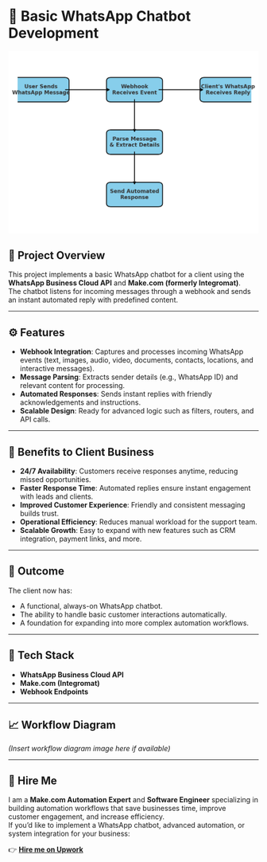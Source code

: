 # 📱 Basic WhatsApp Chatbot Development
![Diagram](./Assets/whatsappchatbotworkflow.png)
## 📌 Project Overview
This project implements a basic WhatsApp chatbot for a client using the **WhatsApp Business Cloud API** and **Make.com (formerly Integromat)**.  
The chatbot listens for incoming messages through a webhook and sends an instant automated reply with predefined content.  

---

## ⚙️ Features
- **Webhook Integration**: Captures and processes incoming WhatsApp events (text, images, audio, video, documents, contacts, locations, and interactive messages).
- **Message Parsing**: Extracts sender details (e.g., WhatsApp ID) and relevant content for processing.
- **Automated Responses**: Sends instant replies with friendly acknowledgements and instructions.
- **Scalable Design**: Ready for advanced logic such as filters, routers, and API calls.

---

## 🎯 Benefits to Client Business
- **24/7 Availability**: Customers receive responses anytime, reducing missed opportunities.
- **Faster Response Time**: Automated replies ensure instant engagement with leads and clients.
- **Improved Customer Experience**: Friendly and consistent messaging builds trust.
- **Operational Efficiency**: Reduces manual workload for the support team.
- **Scalable Growth**: Easy to expand with new features such as CRM integration, payment links, and more.

---

## 🚀 Outcome
The client now has:
- A functional, always-on WhatsApp chatbot.
- The ability to handle basic customer interactions automatically.
- A foundation for expanding into more complex automation workflows.

---

## 📂 Tech Stack
- **WhatsApp Business Cloud API**
- **Make.com (Integromat)**
- **Webhook Endpoints**

---

## 📈 Workflow Diagram
*(Insert workflow diagram image here if available)*

---

## 💼 Hire Me
I am a **Make.com Automation Expert** and **Software Engineer** specializing in building automation workflows that save businesses time, improve customer engagement, and increase efficiency.  
If you’d like to implement a WhatsApp chatbot, advanced automation, or system integration for your business:  

👉 **[Hire me on Upwork](https://www.upwork.com/freelancers/~012c4b95e0c5eb81a8)**
